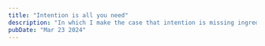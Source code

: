 ```yaml
---
title: "Intention is all you need"
description: "In which I make the case that intention is missing ingredient in today's data work."
pubDate: "Mar 23 2024"
---
```

